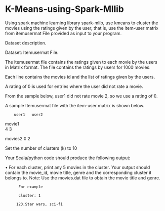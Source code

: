 # K-Means-using-Spark-Mllib

Using spark machine learning library spark-mlib, use kmeans to cluster the movies using the ratings given by the user, that is, use the item-user matrix from itemusermat File provided as input to your program.

Dataset description.

Dataset: Itemusermat File.

The itemusermat file contains the ratings given to each movie by the users in Matrix format. The file contains the ratings by users for 1000 movies.

Each line contains the movies id and the list of ratings given by the users. 

A rating of 0 is used for entries where the user did not rate a movie.

From the sample below, user1 did not rate movie 2, so we use a rating of 0.

A sample Itemusermat file with the item-user matrix is shown below.

		user1	user2
		
movie1	
4	3

movies2	
0	2



Set the number of clusters (k) to 10

Your Scala/python code should produce the following output:

•	For each cluster, print any 5 movies in the cluster. Your output should contain the movie_id, movie title, genre and the corresponding cluster it belongs to. Note: Use the movies.dat file to obtain the movie title and genre.

          For example
          
          cluster: 1
          
         123,Star wars, sci-fi 
